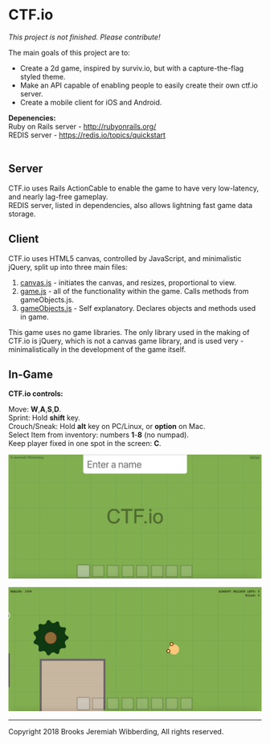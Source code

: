 


# CTF.io

*This project is not finished. Please contribute!*

The main goals of this project are to:

* Create a 2d game, inspired by surviv.io, but with a capture-the-flag styled theme.
* Make an API capable of enabling people to easily create their own ctf.io server.
* Create a mobile client for iOS and Android.

**Depenencies:**<br>
Ruby on Rails server - http://rubyonrails.org/<br>
REDIS server - https://redis.io/topics/quickstart<br><br>
## Server
CTF.io uses Rails ActionCable to enable the game to have very low-latency, and nearly lag-free gameplay.<br>
REDIS server, listed in dependencies, also allows lightning fast game data storage.<br>
## Client
CTF.io uses HTML5 canvas, controlled by JavaScript, and minimalistic jQuery, split up into three main files:

 1. [canvas.js](https://github.com/bowwow15/ctf.io/blob/master/app/assets/javascripts/canvas.js) - initiates the canvas, and resizes, proportional to view.
 2. [game.js](https://github.com/bowwow15/ctf.io/blob/master/app/assets/javascripts/game.js) - all of the functionality within the game. Calls methods from gameObjects.js.
 3. [gameObjects.js](https://github.com/bowwow15/ctf.io/blob/master/app/assets/javascripts/gameObjects.js) - Self explanatory. Declares objects and methods used in game.

This game uses no game libraries. The only library used in the making of CTF.io is jQuery, which is not a canvas game library, and is used very -   minimalistically in the development of the game itself.

## In-Game
**CTF.io controls:**

Move: **W**,**A**,**S**,**D**.<br>
Sprint: Hold **shift** key.<br>
Crouch/Sneak: Hold **alt** key on PC/Linux, or **option** on Mac.<br>
Select Item from inventory: numbers **1**-**8** (no numpad).<br>
Keep player fixed in one spot in the screen: **C**.<br>

![In-game screenshot](https://github.com/bowwow15/ctf.io/blob/master/public/images/example3.png?raw=true)

![enter image description here](https://github.com/bowwow15/ctf.io/blob/master/public/images/example4.png?raw=true)

----------
Copyright 2018 Brooks Jeremiah Wibberding, 
All rights reserved.
